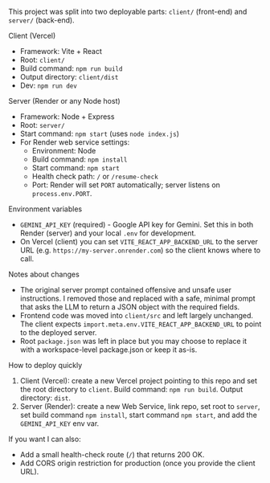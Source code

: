 This project was split into two deployable parts: `client/` (front-end) and `server/` (back-end).

Client (Vercel)
- Framework: Vite + React
- Root: `client/`
- Build command: `npm run build`
- Output directory: `client/dist`
- Dev: `npm run dev`

Server (Render or any Node host)
- Framework: Node + Express
- Root: `server/`
- Start command: `npm start` (uses `node index.js`)
- For Render web service settings:
  - Environment: Node
  - Build command: `npm install`
  - Start command: `npm start`
  - Health check path: `/` or `/resume-check`
  - Port: Render will set `PORT` automatically; server listens on `process.env.PORT`.

Environment variables
- `GEMINI_API_KEY` (required) - Google API key for Gemini. Set this in both Render (server) and your local `.env` for development.
- On Vercel (client) you can set `VITE_REACT_APP_BACKEND_URL` to the server URL (e.g. `https://my-server.onrender.com`) so the client knows where to call.

Notes about changes
- The original server prompt contained offensive and unsafe user instructions. I removed those and replaced with a safe, minimal prompt that asks the LLM to return a JSON object with the required fields.
- Frontend code was moved into `client/src` and left largely unchanged. The client expects `import.meta.env.VITE_REACT_APP_BACKEND_URL` to point to the deployed server.
- Root `package.json` was left in place but you may choose to replace it with a workspace-level package.json or keep it as-is.

How to deploy quickly
1) Client (Vercel): create a new Vercel project pointing to this repo and set the root directory to `client`. Build command: `npm run build`. Output directory: `dist`.
2) Server (Render): create a new Web Service, link repo, set root to `server`, set build command `npm install`, start command `npm start`, and add the `GEMINI_API_KEY` env var.

If you want I can also:
- Add a small health-check route (`/`) that returns 200 OK.
- Add CORS origin restriction for production (once you provide the client URL).
